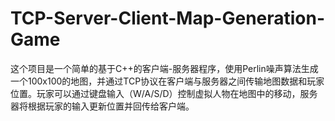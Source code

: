# TCP-Server-Client-Map-Generation-Game
这个项目是一个简单的基于C++的客户端-服务器程序，使用Perlin噪声算法生成一个100x100的地图，并通过TCP协议在客户端与服务器之间传输地图数据和玩家位置。玩家可以通过键盘输入（W/A/S/D）控制虚拟人物在地图中的移动，服务器将根据玩家的输入更新位置并回传给客户端。
